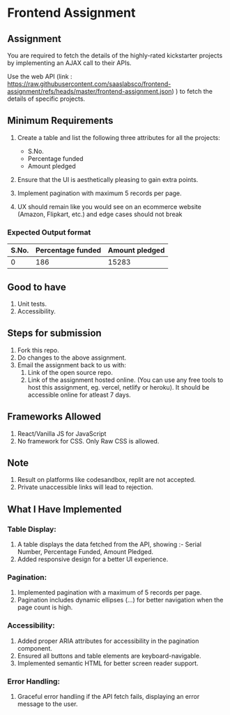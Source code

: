 # Frontend Assignment


## Assignment

You are required to fetch the details of the highly-rated kickstarter projects by implementing an AJAX call to their APIs.

Use the web API (link : https://raw.githubusercontent.com/saaslabsco/frontend-assignment/refs/heads/master/frontend-assignment.json) ) to fetch the details of specific projects.

## Minimum Requirements

1. Create a table and list the following three attributes for all the projects:
    * S.No.
    * Percentage funded
    * Amount pledged

1. Ensure that the UI is aesthetically pleasing to gain extra points.
1. Implement pagination with maximum 5 records per page.
1. UX should remain like you would see on an ecommerce website (Amazon, Flipkart, etc.) and edge cases should not break

### Expected Output format

| **S.No.** | **Percentage funded** | **Amount pledged** |
|-----------|-----------------------|--------------------|
| 0         | 186                   | 15283              |


## Good to have

1. Unit tests.
1. Accessibility.


## Steps for submission

1. Fork this repo.
1. Do changes to the above assignment.
1. Email the assignment back to us with:
    1. Link of the open source repo.
    1. Link of the assignment hosted online. (You can use any free tools to host this assignment, eg. vercel, netlify or heroku). It should be accessible online for atleast 7 days.


## Frameworks Allowed
1. React/Vanilla JS for JavaScript
1. No framework for CSS. Only Raw CSS is allowed.

## Note

1. Result on platforms like codesandbox, replit are not accepted. 
1. Private unaccessible links will lead to rejection.

## What I Have Implemented

### Table Display:
   1.	A table displays the data fetched from the API, showing :- Serial Number, Percentage Funded, Amount Pledged.
   2.	Added responsive design for a better UI experience.

 ### Pagination:
   1.	Implemented pagination with a maximum of 5 records per page.
   2.	Pagination includes dynamic ellipses (...) for better navigation when the page count is high.

  ### Accessibility:
  1.	Added proper ARIA attributes for accessibility in the pagination component.
  2.	Ensured all buttons and table elements are keyboard-navigable.
  3.	Implemented semantic HTML for better screen reader support.

  ### Error Handling:
  1.	Graceful error handling if the API fetch fails, displaying an error message to the user.
	
 

